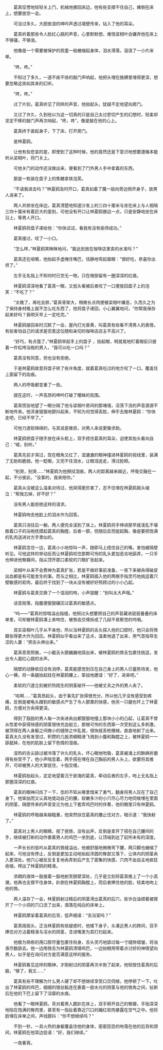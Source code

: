 
　　葛真怔愣地轻轻关上门，机械地挪回床边，他有些支撑不住自己，瘫倒在床上，想要放空一会。

　　可没过多久，大胆放浪的呻吟声透过墙壁传来，钻入了他的耳朵。

　　葛真听着那些令人脸红心跳的声音，心里默默想，难怪梁相叶会嫌弃他在床上不够骚，不够浪。

　　他像是一个需要被保护的孩童一般蜷缩起身体，泪水滑落，洇湿了一小片床单。

　　“咚，咚。”

　　不知过了多久，一道不疾不徐的敲门声响起，他把头埋在胳膊里埋得更深，想要忽略这突如其来的幻听。

　　“咚，咚。”

　　过了片刻，葛真听见了同样的声音，他抬起头，犹疑不定地望向房门。

　　又过了许久，久到他以为这一切真的只是自己太过悲切产生的幻想时，轻柔却坚定不移的敲门声再次响起，“咚，咚”，像是敲在他的心上。

　　葛真终于直起身子，下了床，打开房门。

　　是林夏鸥。

　　让他有些悲哀的是，即使到了这种时候，他的竟然还是下意识地想要遵循本能听从梁相叶，将门关上。

　　可他关门的动作还没做出来，便看到了门外男人手中拿着的东西。

　　那是一枚装在盘子上的焦糖拿铁泡芙。

　　“不请我进去吗？”林夏鸥及时开口，葛真如着了魔一般向旁边侧开身子，放男人进来了。

　　两人并排坐在床边，葛真清楚地知道沙发上的三四十厘米与坐在床上与人相隔三四十厘米有着巨大的差别，可他没有开口让林夏鸥挪远一点，只是安静地坐在床沿上，等男人开口。

　　林夏鸥将盘子递给他：“你快试试，看我有没有偷师成功。”

　　葛真接过，咬了一小口。

　　“怎么样，”林夏鸥笑眯眯地问，“能达到放在咖啡店里卖的水准吗？”

　　葛真还在咀嚼，他抬起手虚掩住嘴巴，恬静地弯起眉眼：“很好吃，恭喜你出师了。”

　　左手无名指上不知何时已空无一物，只在根部留有一圈深深的红痕。

　　林夏鸥深深地看了葛真一眼，又低头看被后者咬了一口便放回盘子上的泡芙：“不吃了？”

　　“太晚了，再吃会胖，”葛真骨架大，稍微长点肉便被梁相叶嫌恶，久而久之为了保持身材晚上就不怎么吃东西了，他将盘子递回，小心翼翼地问，“你帮我保存起来好吗？我明天早上一定吃完。”

　　林夏鸥接回来时沉默了一会，屋内灯光昏黄，叫葛真有些看不清男人的表情，有些害怕自己的请求是否惹这位随和亲切的咖啡店店主不高兴了。

　　“好巧，有点饿了，”林夏鸥举起手上的盘子 ，抬起眼，明晃晃地盯着眼前只披着一件松垮浴袍的男人，“我可以吃一口吗？”

　　葛真没有同意，但也没有拒绝。

　　于是林夏鸥故意将盘子转了些许角度，就着葛真吃过的地方咬了一口，覆盖住上面留下的齿痕。

　　两人的呼吸都变重了一些。

　　就在这时，一声高昂的呻吟打破了暧昧的氛围。

　　葛真慌张地望了一眼分隔了他与梁相叶房间的那堵墙，淫荡下流的声音源源不断地传来。他浑身狠狠地颤抖起来，不知为何觉得丢脸，伸手去推林夏鸥：“你快走吧，已经不早了。”

　　可他力道软绵绵的，与其说是推拒，对男人来说更像求助。

　　林夏鸥把盘子随手放在床头柜上，双手捂住葛真的耳朵，迫使其抬头看向自己：“嘘，别听。”

　　葛真先前才哭过，现在眼角又红了，湿漉漉的眼神撞进林夏鸥的视线里，装满了无助和脆弱。他一眨眼，又兜不住泪水，让眼泪逃走，滑过脸颊。

　　“别哭，别哭……”林夏鸥为他擦拭泪痕，两人的距离越来越近，呼吸交融在一起，不分彼此，“没事的，我来陪你。”

　　葛真从没被这么温柔对待过，他哭得更厉害了，忍不住埋在林夏鸥肩头啜泣：“帮我忘掉，好不好？”

　　没有男人能拒绝这样的请求。

　　林夏鸥吻去他脸上的泪水作为回答。

　　葛真只消往后一躺，两人便完全滚到了床上。林夏鸥将手伸进那早就凌乱不堪敞着口子的浴袍抚摸起葛真的胸膛，后者一颤，但随后反而挺起胸，像是要把饱满的乳肉送进对方手里似的。

　　林夏鸥含住一边，葛真小小地惊叫一声，随即马上捂住自己的嘴，害怕被隔壁听见。可他这样的举动反而让林夏鸥咬住那颗可怜的乳头更加恶劣地舔弄，一只手也伸进他臀瓣间，指尖顶开那口柔软的穴眼扩张起来。

　　梁相叶从来不会费神为葛真扩张，若是不做好事前准备，一夜下来被肏得破皮出血都是有可能发生的事。而与之相比，林夏鸥插入他的两根手指灵巧地挑逗着穴壁敏感的软肉，最后终于找到了一块从没有被好好照顾过的小小凸起。

　　林夏鸥与葛真交换了一个湿润的吻，小声提醒：“别叫太大声哦。”

　　话音刚落，指腹便狠狠碾压过葛真的敏感点。

　　“呜——”葛真的惊喘溢出指缝，他侧过头想要把自己的声音藏进层层叠叠的床单里，可却被林夏鸥凑上来吻住，被唇齿交缠拆成了几段不易察觉的呜咽。

　　其实梁相叶几乎从不亲他，所以当林夏鸥的舌头探入他的口腔时，他只会将唇瓣张得更大作为回应。林夏鸥似乎看出来了这点，温柔地退了出来，用气音指导生涩的人妻：“把舌头伸出来。”

　　葛真乖乖照做，一小截舌头颤巍巍地探出来，被林夏鸥的唇舌包裹住挑逗，发出令人面红心跳的水声。

　　隔壁的动静依旧没有消停，葛真能感觉到压在自己身上的男人已蓄势待发，他心一横，将一条腿抬起挂在林夏鸥腰上，笨拙地邀请：“好了，进来吧。”

　　柔软的穴道立刻被炽热陌生的阴茎破开——他被丈夫之外的男人肏了。

　　“哈啊……”葛真昂起头，由于事先扩张得很充分，所以他几乎没有感受到疼痛，反倒是被龟头蹭到的敏感点产生了令人颤栗的快感，他另一只腿也环上了林夏鸥，方便对方肏得更深。

　　得到了鼓励的男人每一次肏进肏出都狠狠地撞上那块小小的凸起，让葛真不曾从性爱中获得快感的阴茎很快充血挺立，那根可怜的东西第一次受到这么多刺激，被顶得在两人身躯之间微小的缝隙之中乱晃，很快就丢枪缴械，直直地射了出来。葛真太久没有发泄过，积攒的几股浓稠精液飞溅到小腹和胸膛之上，被林夏鸥一一舔舐掉，在他的肌肤上留下色情的湿痕。

　　湿热的舌尖舔过被冷落了许久的乳头，坏心眼地吮吸，葛真被涌上的酥麻折磨得有些受不了，他小声喘息着，两手搭在埋在自己胸前的男人头上，欲要将其推开，可却被男人的大掌捉住，十指交缠。

　　林夏鸥抬起头，定定地望着沉于欲海的葛真，牵动后者的左手，吻上无名指上那圈深深的红痕。

　　葛真的眼神闪烁了一下，忽的不知从哪里借来了勇气，翻身将男人压在了自己身下。他笨拙而又认真地晃动自己的腰，软嫩多汁的小穴尽心尽力地伺候埋在里面的阴茎，隔壁传来的声音变沦为他上下套弄鸡巴时的伴奏，他的眼里只有林夏鸥。

　　林夏鸥的呼吸越来越粗重，他突然扶住葛真的腰止住对方，暗示道：“我快射了。”

　　葛真对上男人的眼睛，抿了抿唇，没有出声，反倒是拿开了搭在自己腰间的手，继续被打断的动作裹着男人的鸡巴一坐到底，让顶端到达了前所未有的深度。

　　一声长长的低吟从葛真的唇缝溢出，他被舒服地微微弯下腰，两只脚也蜷缩了起来，可他没有停止，反倒是更加主动地抬起浑圆的臀部又落下，让体内的阴茎肏入更深处。他穴心被反反复复地肏弄到后产生了密集的快感，穴肉不由自主地疯狂收缩，榨出了林夏鸥的精液。

　　浓稠的液体一股接着一股地射至肠壁深处，几乎是立刻将葛真推上了一个小高潮，他再也支撑不住身体，趴倒在林夏鸥胸膛上，而后者捧住他的脸，轻柔地吻上他的唇。

　　两人温存了一会，林夏鸥射过精后的阴茎滑出葛真的后穴，些许白浊顺着被撑开了一个小洞的穴口流了出来，滴落在纯白的床单上。

　　林夏鸥摩挲着葛真的后背，低声细语：“去浴室吗？”

　　葛真摇摇头，正当林夏鸥有些疑惑时，他矮下身子，头凑近男人的跨间，双手捧住对方沾着精液与淫水的阴茎，含进嘴里为其打扫起来。

　　他极为熟练的用口腔尽量包裹住柱身，舌头灵巧地舔过每一寸缝隙褶皱，将浊液尽数舔去。他一边用唇舌为林夏鸥清理鸡巴，一边抬眼用带着点讨好的神情望向男人，似乎是在询问对方是否满意这样的服务。

　　林夏鸥看见这样的眼神，才刚射过的阴茎再次半勃了起来，他轻按住葛真的后脑，“够了，我又……”

　　葛真有些不理解为什么男人硬了却不想继续享受口交伺候，他停顿了一下，吐出了林夏鸥的鸡巴，细细的银丝黏连在裹着一层水光的阴茎与他的唇角之间，扯断后在他的下巴上留下了淫靡的水痕。

　　他看了一眼林夏鸥，背对着男人跪趴在床上，双手掰开自己的臀瓣，手指深深地陷在饱满的臀肉里，甚至有一指扯着靠近穴口的媚红软肉暴露在空气之中。他将脸埋在床单之间，声线颤抖：“你不想继续吗？”

　　不到一秒，一具火热的身躯覆盖住他的身体，密密匝匝的吻落在他的后背和颈间，林夏鸥在他耳边低语：“好，我们继续。”

　　一夜春宵。